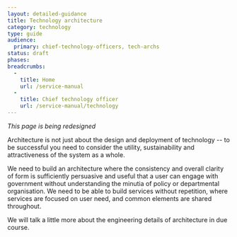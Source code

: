 ```yaml
---
layout: detailed-guidance
title: Technology architecture
category: technology
type: guide
audience:
  primary: chief-technology-officers, tech-archs
status: draft
phases:
breadcrumbs:
  -
    title: Home
    url: /service-manual
  -
    title: Chief technology officer
    url: /service-manual/technology
---
```


*This page is being redesigned*

Architecture is not just about the design and deployment of technology -- to be successful you need to consider the utility, sustainability and attractiveness of the system as a whole. 
 
 We need to build an architecture where the consistency and overall clarity of form is sufficiently 
 persuasive and useful that a user can engage with government without understanding the minutia of policy or 
 departmental organisation. We need to be able to build services without repetition, 
 where services are focused on user need, and common elements are shared throughout.
 
 We will talk a little more about the engineering details of architecture in due course.
 

